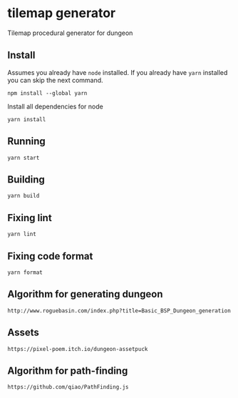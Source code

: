 # tilemap generator

Tilemap procedural generator for dungeon

## Install

Assumes you already have `node` installed. If you already have `yarn` installed you can skip the next command.

    npm install --global yarn

Install all dependencies for node

    yarn install

## Running

    yarn start

## Building

    yarn build

## Fixing lint

    yarn lint

## Fixing code format

    yarn format

## Algorithm for generating dungeon
    http://www.roguebasin.com/index.php?title=Basic_BSP_Dungeon_generation

## Assets
    https://pixel-poem.itch.io/dungeon-assetpuck

## Algorithm for path-finding
    https://github.com/qiao/PathFinding.js
